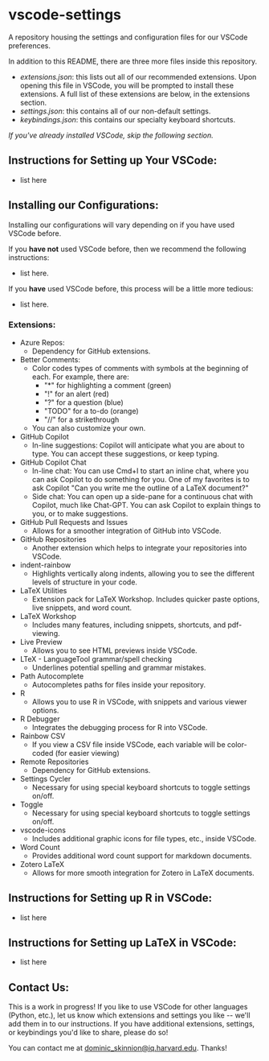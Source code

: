 # vscode-settings
A repository housing the settings and configuration files for our VSCode preferences.

In addition to this README, there are three more files inside this repository. 
* *extensions.json*: this lists out all of our recommended extensions. Upon opening this file in VSCode, you will be prompted to install these extensions. A full list of these extensions are below, in the extensions section.
* *settings.json*: this contains all of our non-default settings.
* *keybindings.json*: this contains our specialty keyboard shortcuts.

*If you've already installed VSCode, skip the following section.*

## Instructions for Setting up Your VSCode:
* list here

## Installing our Configurations:

Installing our configurations will vary depending on if you have used VSCode before.

If you **have not** used VSCode before, then we recommend the following instructions:
* list here.

If you **have** used VSCode before, this process will be a little more tedious:
* list here.

### Extensions:
* Azure Repos:
  * Dependency for GitHub extensions.
* Better Comments:
  * Color codes types of comments with symbols at the beginning of each. For example, there are:
    * "*" for highlighting a comment (green)
    * "!" for an alert (red)
    * "?" for a question (blue)
    * "TODO" for a to-do (orange)
    * "//" for a strikethrough
  * You can also customize your own.
* GitHub Copilot
  * In-line suggestions: Copilot will anticipate what you are about to type. You can accept these suggestions, or keep typing.
* GitHub Copilot Chat
  * In-line chat: You can use Cmd+I to start an inline chat, where you can ask Copilot to do something for you. One of my favorites is to ask Copilot "Can you write me the outline of a LaTeX document?"
  * Side chat: You can open up a side-pane for a continuous chat with Copilot, much like Chat-GPT. You can ask Copilot to explain things to you, or to make suggestions.
* GitHub Pull Requests and Issues
  * Allows for a smoother integration of GitHub into VSCode.
* GitHub Repositories
  * Another extension which helps to integrate your repositories into VSCode.
* indent-rainbow
  * Highlights vertically along indents, allowing you to see the different levels of structure in your code.
* LaTeX Utilities
  * Extension pack for LaTeX Workshop. Includes quicker paste options, live snippets, and word count.
* LaTeX Workshop
  * Includes many features, including snippets, shortcuts, and pdf-viewing.
* Live Preview
  * Allows you to see HTML previews inside VSCode.
* LTeX - LanguageTool grammar/spell checking
  * Underlines potential spelling and grammar mistakes.
* Path Autocomplete
  * Autocompletes paths for files inside your repository.
* R
  * Allows you to use R in VSCode, with snippets and various viewer options.
* R Debugger
  * Integrates the debugging process for R into VSCode.
* Rainbow CSV
  * If you view a CSV file inside VSCode, each variable will be color-coded (for easier viewing)
* Remote Repositories
  * Dependency for GitHub extensions.
* Settings Cycler
  * Necessary for using special keyboard shortcuts to toggle settings on/off.
* Toggle
  * Necessary for using special keyboard shortcuts to toggle settings on/off.
* vscode-icons
  * Includes additional graphic icons for file types, etc., inside VSCode.
* Word Count
  * Provides additional word count support for markdown documents.
* Zotero LaTeX
  * Allows for more smooth integration for Zotero in LaTeX documents.

## Instructions for Setting up R in VSCode:
* list here

## Instructions for Setting up LaTeX in VSCode:
* list here

## Contact Us:
This is a work in progress! If you like to use VSCode for other languages (Python, etc.), let us know which extensions and settings you like -- we'll add them in to our instructions. If you have additional extensions, settings, or keybindings you'd like to share, please do so!

You can contact me at dominic_skinnion@iq.harvard.edu. Thanks!
